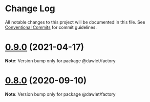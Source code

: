 # Change Log

All notable changes to this project will be documented in this file.
See [Conventional Commits](https://conventionalcommits.org) for commit guidelines.

# [0.9.0](https://github.com/dawlet-team/dawlet-poc/compare/v0.8.0...v0.9.0) (2021-04-17)

**Note:** Version bump only for package @dawlet/factory





# [0.8.0](https://github.com/dawlet-team/dawlet-poc/compare/v0.7.0...v0.8.0) (2020-09-10)

**Note:** Version bump only for package @dawlet/factory
